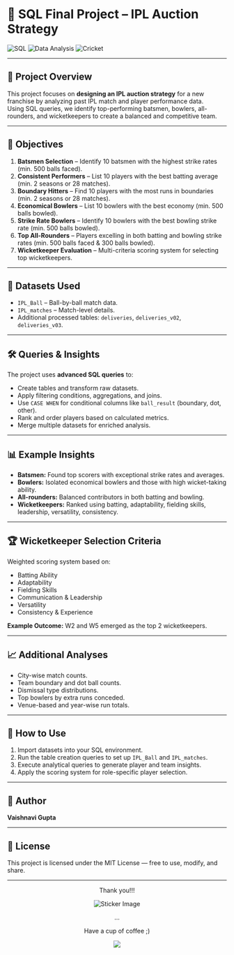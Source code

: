 # 🏏 SQL Final Project – IPL Auction Strategy

![SQL](https://img.shields.io/badge/SQL-PostgreSQL-blue?style=for-the-badge&logo=postgresql)
![Data Analysis](https://img.shields.io/badge/Data-Analysis-green?style=for-the-badge)
![Cricket](https://img.shields.io/badge/Domain-IPL%20Cricket-orange?style=for-the-badge)

---

## 📌 Project Overview

This project focuses on **designing an IPL auction strategy** for a new franchise by analyzing past IPL match and player performance data.  
Using SQL queries, we identify top-performing batsmen, bowlers, all-rounders, and wicketkeepers to create a balanced and competitive team.

---

## 🎯 Objectives

1. **Batsmen Selection** – Identify 10 batsmen with the highest strike rates (min. 500 balls faced).  
2. **Consistent Performers** – List 10 players with the best batting average (min. 2 seasons or 28 matches).  
3. **Boundary Hitters** – Find 10 players with the most runs in boundaries (min. 2 seasons or 28 matches).  
4. **Economical Bowlers** – List 10 bowlers with the best economy (min. 500 balls bowled).  
5. **Strike Rate Bowlers** – Identify 10 bowlers with the best bowling strike rate (min. 500 balls bowled).  
6. **Top All-Rounders** – Players excelling in both batting and bowling strike rates (min. 500 balls faced & 300 balls bowled).  
7. **Wicketkeeper Evaluation** – Multi-criteria scoring system for selecting top wicketkeepers.  

---

## 📂 Datasets Used

- `IPL_Ball` – Ball-by-ball match data.  
- `IPL_matches` – Match-level details.  
- Additional processed tables: `deliveries`, `deliveries_v02`, `deliveries_v03`.

---

## 🛠 Queries & Insights

The project uses **advanced SQL queries** to:
- Create tables and transform raw datasets.
- Apply filtering conditions, aggregations, and joins.
- Use `CASE WHEN` for conditional columns like `ball_result` (boundary, dot, other).
- Rank and order players based on calculated metrics.
- Merge multiple datasets for enriched analysis.

---

## 📊 Example Insights

- **Batsmen:** Found top scorers with exceptional strike rates and averages.
- **Bowlers:** Isolated economical bowlers and those with high wicket-taking ability.
- **All-rounders:** Balanced contributors in both batting and bowling.
- **Wicketkeepers:** Ranked using batting, adaptability, fielding skills, leadership, versatility, consistency.

---

## 🏆 Wicketkeeper Selection Criteria

Weighted scoring system based on:
- Batting Ability
- Adaptability
- Fielding Skills
- Communication & Leadership
- Versatility
- Consistency & Experience

**Example Outcome:** W2 and W5 emerged as the top 2 wicketkeepers.

---

## 📈 Additional Analyses

- City-wise match counts.
- Team boundary and dot ball counts.
- Dismissal type distributions.
- Top bowlers by extra runs conceded.
- Venue-based and year-wise run totals.

---

## 📜 How to Use

1. Import datasets into your SQL environment.
2. Run the table creation queries to set up `IPL_Ball` and `IPL_matches`.
3. Execute analytical queries to generate player and team insights.
4. Apply the scoring system for role-specific player selection.

---

## 📄 Author

**Vaishnavi Gupta**  

---

## 📜 License

This project is licensed under the MIT License — free to use, modify, and share.

---

<p align="center">Thank you!!!</p>
<p align="center">
  <img src="https://github.com/user-attachments/assets/02d0eecb-7d96-4970-b03a-f284089287ed" alt="Sticker Image">
</p>

<p align="center">...</p>

<p align="center"> Have a cup of coffee ;)
</p>
<p align="center">
  <img src="https://media.giphy.com/media/v1.Y2lkPTc5MGI3NjExYm4yYXhqbHhrOHE4bGE2MWg4OXJ1andlZGkyajloaHhlZWx4cWRpMiZlcD12MV9naWZzX3NlYXJjaCZjdD1n/ES4Vcv8zWfIt2/giphy.gif">
</p>


